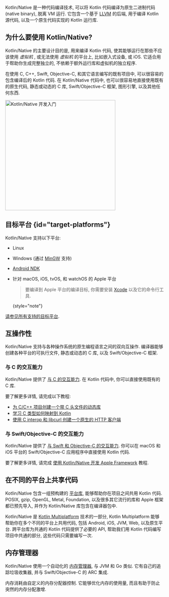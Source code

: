 [//]: # (title: Kotlin/Native)

Kotlin/Native 是一种代码编译技术, 可以将 Kotlin 代码编译为原生二进制代码(native binary), 脱离 VM 运行.
它包含一个基于 [LLVM](https://llvm.org/) 的后端, 用于编译 Kotlin 源代码, 以及一个原生代码实现的 Kotlin 运行库.

## 为什么要使用 Kotlin/Native?

Kotlin/Native 的主要设计目的是, 用来编译 Kotlin 代码, 使其能够运行在那些不应该使用 _虚拟机_ ,
或无法使用 _虚拟机_ 的平台上, 比如嵌入式设备, 或 iOS.
它适合用于帮助你生成完整独立的, 不依赖于额外运行库和虚拟机的独立程序.

在使用 C, C++, Swift, Objective-C, 和其它语言编写的既有项目中, 可以很容易的包含编译后的 Kotlin 代码.
在 Kotlin/Native 代码中, 也可以很容易地直接使用既有的原生代码,
静态或动态的 C 库, Swift/Objective-C 框架, 图形引擎, 以及其他任何东西.

<a href="native-get-started.md"><img src="native-get-started-button.svg" width="350" alt="Kotlin/Native 开发入门" style="block"/></a>

## 目标平台 {id="target-platforms"}

Kotlin/Native 支持以下平台:

* Linux
* Windows (通过 [MinGW](https://www.mingw-w64.org/) 支持)
* [Android NDK](https://developer.android.com/ndk)
* 针对 macOS, iOS, tvOS, 和 watchOS 的 Apple 平台

  > 要编译到 Apple 平台的编译目标, 你需要安装 [Xcode](https://apps.apple.com/us/app/xcode/id497799835)
  > 以及它的命令行工具.
  >
  {style="note"}

[请参见所有支持的目标平台](native-target-support.md).

## 互操作性

Kotlin/Native 支持与各种操作系统的原生编程语言之间的双向互操作.
编译器能够创建各种平台的可执行文件, 静态或动态的 C 库, 以及 Swift/Objective-C 框架.

### 与 C 的交互能力

Kotlin/Native 提供了 [与 C 的交互能力](native-c-interop.md).
在 Kotlin 代码中, 你可以直接使用既有的 C 库.

要了解更多详情, 请完成以下教程:

* [为 C/C++ 项目创建一个带 C 头文件的动态库](native-dynamic-libraries.md)
* [学习 C 类型如何映射到 Kotlin](mapping-primitive-data-types-from-c.md)
* [使用 C interop 和 libcurl 创建一个原生的 HTTP 客户端](native-app-with-c-and-libcurl.md)

### 与 Swift/Objective-C 的交互能力

Kotlin/Native 提供了 [与 Swift 和 Objective-C 的交互能力](native-objc-interop.md).
你可以在 macOS 和 iOS 平台的 Swift/Objective-C 应用程序中直接使用 Kotlin 代码.

要了解更多详情, 请完成 [使用 Kotlin/Native 开发 Apple Framework](apple-framework.md) 教程.

## 在不同的平台上共享代码

Kotlin/Native 包含一组预构建的 [平台库](native-platform-libs.md), 能够帮助你在项目之间共用 Kotlin 代码.
POSIX, gzip, OpenGL, Metal, Foundation, 以及很多其它流行的库和 Apple 框架都已预先导入,
并作为 Kotlin/Native 库包含在编译器包中.

Kotlin/Native 是 [Kotlin Multiplatform](multiplatform-intro.md) 技术的一部分,
Kotlin Multiplatform 能够帮助你在多个不同的平台上共用代码, 包括 Android, iOS, JVM, Web, 以及原生平台.
跨平台库为共通的 Kotlin 代码提供了必要的 API, 帮助我们用 Kotlin 代码编写项目中共通的部分, 这些代码只需要编写一次.

## 内存管理器

Kotlin/Native 使用一个自动化的 [内存管理器](native-memory-manager.md), 与 JVM 和 Go 类似.
它有自己的追踪垃圾收集器, 并与 Swift/Objective-C 的 ARC 集成.

内存消耗由自定义的内存分配器控制. 它能够优化内存的使用量, 而且有助于防止突然的内存分配激增.
